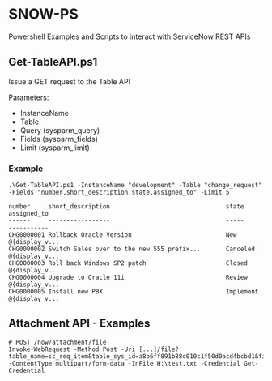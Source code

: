 # SNOW-PS
Powershell Examples and Scripts to interact with ServiceNow REST APIs

## Get-TableAPI.ps1
Issue a GET request to the Table API

Parameters:
* InstanceName
* Table
* Query (sysparm_query)
* Fields (sysparm_fields)
* Limit (sysparm_limit)
### Example
```
.\Get-TableAPI.ps1 -InstanceName "development" -Table "change_request" -Fields "number,short_description,state,assigned_to" -Limit 5

number     short_description                                state     assigned_to   
------     -----------------                                -----     -----------   
CHG0000001 Rollback Oracle Version                          New       @{display_v...
CHG0000002 Switch Sales over to the new 555 prefix...       Canceled  @{display_v...
CHG0000003 Roll back Windows SP2 patch                      Closed    @{display_v...
CHG0000004 Upgrade to Oracle 11i                            Review    @{display_v...
CHG0000005 Install new PBX                                  Implement @{display_v...
```

## Attachment API - Examples

```
# POST /now/attachment/file
Invoke-WebRequest -Method Post -Uri [...]/file?table_name=sc_req_item&table_sys_id=a8b6ff891b88c010c1f50d0acd4bcbd1&file_name=test.txt -ContentType multipart/form-data -InFile H:\test.txt -Credential Get-Credential
```
